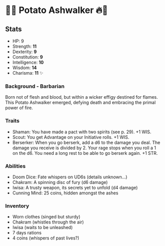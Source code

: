# 🥔🔥 Potato Ashwalker 🔥🥔

## Stats

- HP: 9
- Strength: **11**
- Dexterity: **9**
- Constitution: **9**
- Intelligence: **10**
- Wisdom: **14**
- Charisma: **11** ✨

### Background - Barbarian

Born not of flesh and blood, but within a wicker effigy destined for flames. This Potato Ashwalker emerged, defying death and embracing the primal power of fire.

### Traits

- Shaman: You have made a pact with two spirits (see p. 29). +1 WIS.
- Scout: You get Advantage on your Initiative rolls. +1 WIS.
- Berserker: When you go berserk, add a d6 to the damage you deal. The damage you receive is divided by 2. Your rage stops when you roll a 1 on the d6. You need a long rest to be able to go berserk again. +1 STR.

### Abilities

- Doom Dice: Fate whispers on UD6s (details unknown...)
- Chakram: A spinning disc of fury (d6 damage)
- Iwisa: A trusty weapon, its secrets yet to unfold (d4 damage)
- Cunning Mind: 25 coins, hidden amongst the ashes

### Inventory

- Worn clothes (singed but sturdy)
- Chakram (whistles through the air)
- Iwisa (waits to be unleashed)
- 7 days rations
- 4 coins (whispers of past lives?)
